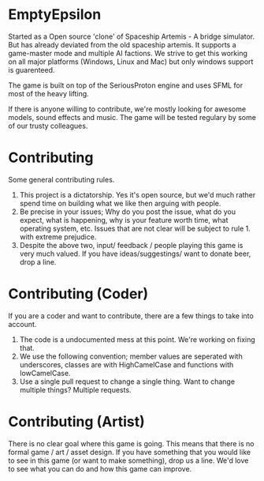 EmptyEpsilon
============

Started as a Open source 'clone' of Spaceship Artemis - A bridge simulator. But has already deviated from the old spaceship artemis. It supports a game-master mode and multiple AI factions. We strive to get this working on all major platforms (Windows, Linux and Mac) but only windows support is guarenteed. 

The game is built on top of the SeriousProton engine and uses SFML for most of the heavy lifting. 

If there is anyone willing to contribute, we're mostly looking for awesome models, sound effects and music. The game will be tested regulary by some of our trusty colleagues. 


Contributing
===========
Some general contributing rules.
1. This project is a dictatorship. Yes it's open source, but we'd much rather spend time on building what we like then arguing with people. 
2. Be precise in your issues; Why do you post the issue, what do you expect, what is happening, why is your feature worth time, what operating system, etc. Issues that are not clear will be subject to rule 1. with extreme prejudice.
3. Despite the above two, input/ feedback / people playing this game is very much valued. If you have ideas/suggestings/ want to donate beer, drop a line.

Contributing (Coder)
============
If you are a coder and want to contribute, there are a few things to take into account. 
1. The code is a undocumented mess at this point. We're working on fixing that.
2. We use the following convention; member values are seperated with underscores, classes are with HighCamelCase and functions with lowCamelCase. 
3. Use a single pull request to change a single thing. Want to change multiple things? Multiple requests.

Contributing (Artist)
==============
There is no clear goal where this game is going. This means that there is no formal game / art / asset design. If you have something that you would like to see in this game (or want to make something), drop us a line. We'd love to see what you can do and how this game can improve.
